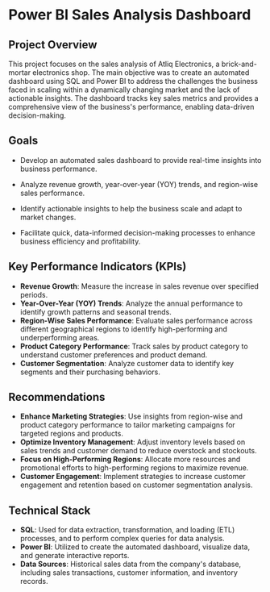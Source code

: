 
# Power BI Sales Analysis Dashboard

## Project Overview

This project focuses on the sales analysis of Atliq Electronics, a brick-and-mortar electronics shop. The main objective was to create an automated dashboard using SQL and Power BI to address the challenges the business faced in scaling within a dynamically changing market and the lack of actionable insights. The dashboard tracks key sales metrics and provides a comprehensive view of the business's performance, enabling data-driven decision-making.

## Goals

* Develop an automated sales dashboard to provide real-time insights into business performance.
* Analyze revenue growth, year-over-year (YOY) trends, and region-wise sales performance.

* Identify actionable insights to help the business scale and adapt to market changes.

* Facilitate quick, data-informed decision-making processes to enhance business efficiency and profitability.

## Key Performance Indicators (KPIs)

* **Revenue Growth**: Measure the increase in sales revenue over specified periods.
* **Year-Over-Year (YOY) Trends**: Analyze the annual performance to identify growth patterns and seasonal trends.
* **Region-Wise Sales Performance**: Evaluate sales performance across different geographical regions to identify high-performing and underperforming areas.
* **Product Category Performance**: Track sales by product category to understand customer preferences and product demand.
* **Customer Segmentation**: Analyze customer data to identify key segments and their purchasing behaviors.

## Recommendations

* **Enhance Marketing Strategies**: Use insights from region-wise and product category performance to tailor marketing campaigns for targeted regions and products.
* **Optimize Inventory Management**: Adjust inventory levels based on sales trends and customer demand to reduce overstock and stockouts.
* **Focus on High-Performing Regions**: Allocate more resources and promotional efforts to high-performing regions to maximize revenue.
* **Customer Engagement**: Implement strategies to increase customer engagement and retention based on customer segmentation analysis.

## Technical Stack

* **SQL**: Used for data extraction, transformation, and loading (ETL) processes, and to perform complex queries for data analysis.
* **Power BI**: Utilized to create the automated dashboard, visualize data, and generate interactive reports.
* **Data Sources**: Historical sales data from the company's database, including sales transactions, customer information, and inventory records.




